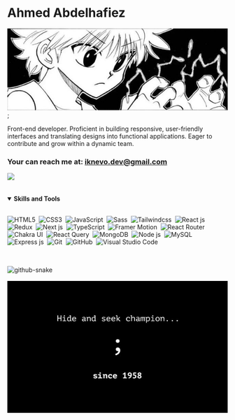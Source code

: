# Ahmed Abdelhafiez
<!-- banner -->
![Profile Banner](./assets/killua-banner.jpeg);

<p align="left"> Front-end developer. Proficient in building responsive, user-friendly interfaces and
translating designs into functional applications. Eager to contribute and grow within a
dynamic team.</p>

### Your can reach me at: **<iknevo.dev@gmail.com>**

<!-- got u -->
<a href="https://youtu.be/xvFZjo5PgG0?si=4g5LqRk7biVjJ7Sq"><img src="https://user-images.githubusercontent.com/73097560/115834477-dbab4500-a447-11eb-908a-139a6edaec5c.gif"></a>
<br>
<br>
<details open>
<summary><b>Skills and Tools</b></summary>
<br>

![HTML5](https://img.shields.io/badge/-HTML5-E34F26?style=for-the-badge&logo=html5&logoColor=white)&nbsp;
![CSS3](https://img.shields.io/badge/-CSS3-1572B6?style=for-the-badge&logo=css3)&nbsp;
![JavaScript](https://img.shields.io/badge/-JavaScript-black?style=for-the-badge&logo=javascript)&nbsp;
![Sass](https://img.shields.io/badge/-Sass-CC6699?style=for-the-badge&logo=sass&logoColor=white)&nbsp;
![Tailwindcss](https://img.shields.io/badge/Tailwind_CSS-38B2AC?style=for-the-badge&logo=tailwind-css&logoColor=white)&nbsp;
![React js](https://img.shields.io/badge/React-20232A?style=for-the-badge&logo=react&logoColor=61DAFB)&nbsp;
![Redux](https://img.shields.io/badge/Redux-593D88?style=for-the-badge&logo=redux&logoColor=white)&nbsp;
![Next js](https://img.shields.io/badge/next%20js-000000?style=for-the-badge&logo=nextdotjs&logoColor=white)&nbsp;
![TypeScript](https://img.shields.io/badge/TypeScript-007ACC?style=for-the-badge&logo=typescript&logoColor=white)&nbsp;
![Framer Motion](https://img.shields.io/badge/Framer-black?style=for-the-badge&logo=framer&logoColor=blue)&nbsp;
![React Router](https://img.shields.io/badge/React_Router-CA4245?style=for-the-badge&logo=react-router&logoColor=white)&nbsp;
![Chakra UI](https://img.shields.io/badge/Chakra--UI-319795?style=for-the-badge&logo=chakra-ui&logoColor=white)&nbsp;
![React Query](https://img.shields.io/badge/React_Query-FF4154?style=for-the-badge&logo=ReactQuery&logoColor=white)&nbsp;
![MongoDB](https://img.shields.io/badge/MongoDB-4EA94B?style=for-the-badge&logo=mongodb&logoColor=white)&nbsp;
![Node js](https://img.shields.io/badge/Node%20js-339933?style=for-the-badge&logo=nodedotjs&logoColor=white)&nbsp;
![MySQL](https://img.shields.io/badge/MySQL-005C84?style=for-the-badge&logo=mysql&logoColor=white)&nbsp;
![Express js](https://img.shields.io/badge/Express%20js-000000?style=for-the-badge&logo=express&logoColor=white)&nbsp;
![Git](https://img.shields.io/badge/-Git-black?style=for-the-badge&logo=git)&nbsp;
![GitHub](https://img.shields.io/badge/-GitHub-181717?style=for-the-badge&logo=github)&nbsp;
![Visual Studio Code](https://img.shields.io/badge/-Visual%20Studio%20Code-007ACC?style=for-the-badge&&logo=visual-studio-code&logoColor=white)&nbsp;
</details>

##

<br>

<picture>
  <source media="(prefers-color-scheme: dark)" srcset="https://raw.githubusercontent.com/idknevo/idknevo/output/github-snake-dark.svg" />
  <source media="(prefers-color-scheme: light)" srcset="https://raw.githubusercontent.com/idknevo/idknevo/output/github-snake.svg" />
  <img alt="github-snake" src="https://raw.githubusercontent.com/tobiasmeyhoefer/tobiasmeyhoefer/output/github-snake.svg" />
</picture>
<br>
<br>
<img src="./assets/download.jpg"/>
